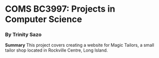 # COMS BC3997: Projects in Computer Science

### By Trinity Sazo

**Summary**
This project covers creating a website for Magic Tailors, a small tailor shop located in Rockville Centre, Long Island.
